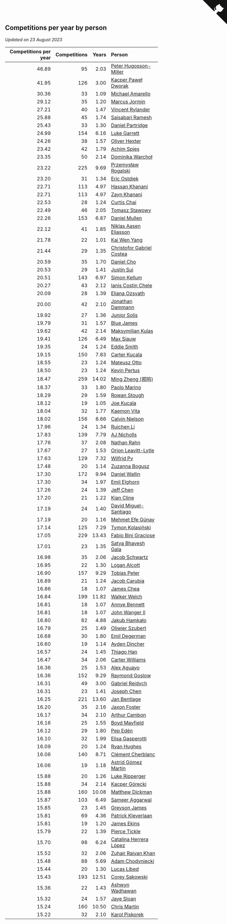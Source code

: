 ## Competitions per year by person

*Updated on 23 August 2023*

| Competitions per year | Competitions | Years | Person |
| ---: | ---: | ---: | :--- |
| 46.89 | 95 | 2.03 | [Peter Hugosson-Miller](https://www.worldcubeassociation.org/persons/2021HUGO01) |
| 41.95 | 126 | 3.00 | [Kacper Paweł Dworak](https://www.worldcubeassociation.org/persons/2020DWOR01) |
| 30.36 | 33 | 1.09 | [Michael Amarello](https://www.worldcubeassociation.org/persons/2022AMAR09) |
| 29.12 | 35 | 1.20 | [Marcus Jormin](https://www.worldcubeassociation.org/persons/2022JORM01) |
| 27.21 | 40 | 1.47 | [Vincent Rylander](https://www.worldcubeassociation.org/persons/2022RYLA01) |
| 25.88 | 45 | 1.74 | [Saisabari Ramesh](https://www.worldcubeassociation.org/persons/2021RAME01) |
| 25.43 | 33 | 1.30 | [Daniel Partridge](https://www.worldcubeassociation.org/persons/2022PART02) |
| 24.99 | 154 | 6.16 | [Luke Garrett](https://www.worldcubeassociation.org/persons/2017GARR05) |
| 24.26 | 38 | 1.57 | [Oliver Hexter](https://www.worldcubeassociation.org/persons/2022HEXT01) |
| 23.42 | 42 | 1.79 | [Achim Spies](https://www.worldcubeassociation.org/persons/2021SPIE01) |
| 23.35 | 50 | 2.14 | [Dominika Warchoł](https://www.worldcubeassociation.org/persons/2021WARC01) |
| 23.22 | 225 | 9.69 | [Przemysław Rogalski](https://www.worldcubeassociation.org/persons/2013ROGA02) |
| 23.20 | 31 | 1.34 | [Eric Ostdiek](https://www.worldcubeassociation.org/persons/2022OSTD01) |
| 22.71 | 113 | 4.97 | [Hassan Khanani](https://www.worldcubeassociation.org/persons/2018KHAN26) |
| 22.71 | 113 | 4.97 | [Zayn Khanani](https://www.worldcubeassociation.org/persons/2018KHAN28) |
| 22.53 | 28 | 1.24 | [Curtis Chai](https://www.worldcubeassociation.org/persons/2022CHAI02) |
| 22.49 | 46 | 2.05 | [Tomasz Stawowy](https://www.worldcubeassociation.org/persons/2021STAW01) |
| 22.26 | 153 | 6.87 | [Daniel Mullen](https://www.worldcubeassociation.org/persons/2016MULL04) |
| 22.12 | 41 | 1.85 | [Niklas Aasen Eliasson](https://www.worldcubeassociation.org/persons/2021ELIA01) |
| 21.78 | 22 | 1.01 | [Kai Wen Yang](https://www.worldcubeassociation.org/persons/2022YANG19) |
| 21.44 | 29 | 1.35 | [Christofor Gabriel Costea](https://www.worldcubeassociation.org/persons/2022COST03) |
| 20.59 | 35 | 1.70 | [Daniel Cho](https://www.worldcubeassociation.org/persons/2021CHOD01) |
| 20.53 | 29 | 1.41 | [Justin Sui](https://www.worldcubeassociation.org/persons/2022SUIJ01) |
| 20.51 | 143 | 6.97 | [Simon Kellum](https://www.worldcubeassociation.org/persons/2016KELL12) |
| 20.27 | 43 | 2.12 | [Ianis Costin Chele](https://www.worldcubeassociation.org/persons/2021CHEL01) |
| 20.09 | 28 | 1.39 | [Eliana Ozsvath](https://www.worldcubeassociation.org/persons/2022OZSV01) |
| 20.00 | 42 | 2.10 | [Jonathan Dammann](https://www.worldcubeassociation.org/persons/2021DAMM01) |
| 19.92 | 27 | 1.36 | [Junior Solis](https://www.worldcubeassociation.org/persons/2022SOLI03) |
| 19.79 | 31 | 1.57 | [Blue James](https://www.worldcubeassociation.org/persons/2022JAME01) |
| 19.62 | 42 | 2.14 | [Maksymilian Kulas](https://www.worldcubeassociation.org/persons/2021KULA02) |
| 19.41 | 126 | 6.49 | [Max Siauw](https://www.worldcubeassociation.org/persons/2017SIAU02) |
| 19.35 | 24 | 1.24 | [Eddie Smith](https://www.worldcubeassociation.org/persons/2022SMIT20) |
| 19.15 | 150 | 7.83 | [Carter Kucala](https://www.worldcubeassociation.org/persons/2015KUCA01) |
| 18.55 | 23 | 1.24 | [Mateusz Otto](https://www.worldcubeassociation.org/persons/2022OTTO01) |
| 18.50 | 23 | 1.24 | [Kevin Pertus](https://www.worldcubeassociation.org/persons/2022PERT01) |
| 18.47 | 259 | 14.02 | [Ming Zheng (郑鸣)](https://www.worldcubeassociation.org/persons/2009ZHEN11) |
| 18.37 | 33 | 1.80 | [Paolo Marino](https://www.worldcubeassociation.org/persons/2021MARI04) |
| 18.29 | 29 | 1.59 | [Rowan Stough](https://www.worldcubeassociation.org/persons/2022STOU01) |
| 18.12 | 19 | 1.05 | [Joe Kucala](https://www.worldcubeassociation.org/persons/2022KUCA01) |
| 18.04 | 32 | 1.77 | [Kaemon Vita](https://www.worldcubeassociation.org/persons/2021VITA01) |
| 18.02 | 156 | 8.66 | [Calvin Nielson](https://www.worldcubeassociation.org/persons/2014NIEL03) |
| 17.96 | 24 | 1.34 | [Ruichen Li](https://www.worldcubeassociation.org/persons/2022LIRU02) |
| 17.83 | 139 | 7.79 | [AJ Nicholls](https://www.worldcubeassociation.org/persons/2015NICH04) |
| 17.76 | 37 | 2.08 | [Nathan Rahn](https://www.worldcubeassociation.org/persons/2021RAHN01) |
| 17.67 | 27 | 1.53 | [Orion Leavitt-Lytle](https://www.worldcubeassociation.org/persons/2022LEAV01) |
| 17.63 | 129 | 7.32 | [Wilfrid Py](https://www.worldcubeassociation.org/persons/2016PYWI01) |
| 17.48 | 20 | 1.14 | [Zuzanna Bogusz](https://www.worldcubeassociation.org/persons/2022BOGU01) |
| 17.30 | 172 | 9.94 | [Daniel Wallin](https://www.worldcubeassociation.org/persons/2013WALL03) |
| 17.30 | 34 | 1.97 | [Emil Elghorn](https://www.worldcubeassociation.org/persons/2021ELGH01) |
| 17.26 | 24 | 1.39 | [Jeff Chen](https://www.worldcubeassociation.org/persons/2022CHEN19) |
| 17.20 | 21 | 1.22 | [Kian Cline](https://www.worldcubeassociation.org/persons/2022CLIN01) |
| 17.19 | 24 | 1.40 | [David Miguel-Santiago](https://www.worldcubeassociation.org/persons/2022MIGU02) |
| 17.19 | 20 | 1.16 | [Mehmet Efe Günay](https://www.worldcubeassociation.org/persons/2022GUNA05) |
| 17.14 | 125 | 7.29 | [Tymon Kolasiński](https://www.worldcubeassociation.org/persons/2016KOLA02) |
| 17.05 | 229 | 13.43 | [Fabio Bini Graciose](https://www.worldcubeassociation.org/persons/2010GRAC02) |
| 17.01 | 23 | 1.35 | [Satya Bhavesh Gala](https://www.worldcubeassociation.org/persons/2022GALA03) |
| 16.98 | 35 | 2.06 | [Jacob Schwartz](https://www.worldcubeassociation.org/persons/2021SCHW01) |
| 16.95 | 22 | 1.30 | [Logan Alcott](https://www.worldcubeassociation.org/persons/2022ALCO02) |
| 16.90 | 157 | 9.29 | [Tobias Peter](https://www.worldcubeassociation.org/persons/2014PETE03) |
| 16.89 | 21 | 1.24 | [Jacob Carubia](https://www.worldcubeassociation.org/persons/2022CARU02) |
| 16.86 | 18 | 1.07 | [James Chea](https://www.worldcubeassociation.org/persons/2022CHEA05) |
| 16.84 | 199 | 11.82 | [Walker Welch](https://www.worldcubeassociation.org/persons/2011WELC01) |
| 16.81 | 18 | 1.07 | [Annye Bennett](https://www.worldcubeassociation.org/persons/2022BENN11) |
| 16.81 | 18 | 1.07 | [John Wanger II](https://www.worldcubeassociation.org/persons/2022WANG39) |
| 16.80 | 82 | 4.88 | [Jakub Hamkało](https://www.worldcubeassociation.org/persons/2018HAMK01) |
| 16.79 | 25 | 1.49 | [Oliwier Szubert](https://www.worldcubeassociation.org/persons/2022SZUB01) |
| 16.68 | 30 | 1.80 | [Emil Degerman](https://www.worldcubeassociation.org/persons/2021DEGE01) |
| 16.60 | 19 | 1.14 | [Ayden Dincher](https://www.worldcubeassociation.org/persons/2022DINC01) |
| 16.57 | 24 | 1.45 | [Thiago Han](https://www.worldcubeassociation.org/persons/2022HANT01) |
| 16.47 | 34 | 2.06 | [Carter Williams](https://www.worldcubeassociation.org/persons/2021WILL06) |
| 16.36 | 25 | 1.53 | [Alex Aguayo](https://www.worldcubeassociation.org/persons/2022AGUA01) |
| 16.36 | 152 | 9.29 | [Raymond Goslow](https://www.worldcubeassociation.org/persons/2014GOSL01) |
| 16.31 | 49 | 3.00 | [Gabriel Rejdych](https://www.worldcubeassociation.org/persons/2020REJD01) |
| 16.31 | 23 | 1.41 | [Joseph Chen](https://www.worldcubeassociation.org/persons/2022CHEN16) |
| 16.25 | 221 | 13.60 | [Jan Bentlage](https://www.worldcubeassociation.org/persons/2010BENT01) |
| 16.20 | 35 | 2.16 | [Jaxon Foster](https://www.worldcubeassociation.org/persons/2021FOST01) |
| 16.17 | 34 | 2.10 | [Arthur Cambon](https://www.worldcubeassociation.org/persons/2021CAMB01) |
| 16.16 | 25 | 1.55 | [Boyd Mayfield](https://www.worldcubeassociation.org/persons/2022MAYF01) |
| 16.12 | 29 | 1.80 | [Pep Edén](https://www.worldcubeassociation.org/persons/2021EDEN01) |
| 16.10 | 32 | 1.99 | [Elisa Gasperotti](https://www.worldcubeassociation.org/persons/2021GASP01) |
| 16.09 | 20 | 1.24 | [Ryan Hughes](https://www.worldcubeassociation.org/persons/2022HUGH04) |
| 16.06 | 140 | 8.71 | [Clément Cherblanc](https://www.worldcubeassociation.org/persons/2014CHER05) |
| 16.06 | 19 | 1.18 | [Astrid Gómez Martin](https://www.worldcubeassociation.org/persons/2022MART26) |
| 15.88 | 20 | 1.26 | [Luke Ripperger](https://www.worldcubeassociation.org/persons/2022RIPP01) |
| 15.88 | 34 | 2.14 | [Kacper Górecki](https://www.worldcubeassociation.org/persons/2021GORE01) |
| 15.88 | 160 | 10.08 | [Matthew Dickman](https://www.worldcubeassociation.org/persons/2013DICK01) |
| 15.87 | 103 | 6.49 | [Sameer Aggarwal](https://www.worldcubeassociation.org/persons/2017AGGA01) |
| 15.85 | 23 | 1.45 | [Greyson James](https://www.worldcubeassociation.org/persons/2022JAME02) |
| 15.81 | 69 | 4.36 | [Patrick Kleverlaan](https://www.worldcubeassociation.org/persons/2019KLEV01) |
| 15.81 | 19 | 1.20 | [James Ekins](https://www.worldcubeassociation.org/persons/2022EKIN01) |
| 15.79 | 22 | 1.39 | [Pierce Tickle](https://www.worldcubeassociation.org/persons/2022TICK01) |
| 15.70 | 98 | 6.24 | [Catalina Herrera López](https://www.worldcubeassociation.org/persons/2017LOPE31) |
| 15.52 | 32 | 2.06 | [Zuhair Raiyan Khan](https://www.worldcubeassociation.org/persons/2021KHAN05) |
| 15.48 | 88 | 5.69 | [Adam Chodyniecki](https://www.worldcubeassociation.org/persons/2017CHOD02) |
| 15.44 | 20 | 1.30 | [Lucas Libed](https://www.worldcubeassociation.org/persons/2022LIBE02) |
| 15.43 | 193 | 12.51 | [Corey Sakowski](https://www.worldcubeassociation.org/persons/2011SAKO01) |
| 15.36 | 22 | 1.43 | [Ashwyn Wadhawan](https://www.worldcubeassociation.org/persons/2022WADH02) |
| 15.32 | 24 | 1.57 | [Jaye Sloan](https://www.worldcubeassociation.org/persons/2022SLOA01) |
| 15.24 | 160 | 10.50 | [Chris Martin](https://www.worldcubeassociation.org/persons/2013MART03) |
| 15.22 | 32 | 2.10 | [Karol Piskorek](https://www.worldcubeassociation.org/persons/2021PISK01) |


<a href="https://github.com/jonatanklosko/wca_statistics" class="github-corner" aria-label="View source on Github"><svg width="80" height="80" viewBox="0 0 250 250" style="fill:#151513; color:#fff; position: absolute; top: 0; border: 0; right: 0;" aria-hidden="true"><path d="M0,0 L115,115 L130,115 L142,142 L250,250 L250,0 Z"></path><path d="M128.3,109.0 C113.8,99.7 119.0,89.6 119.0,89.6 C122.0,82.7 120.5,78.6 120.5,78.6 C119.2,72.0 123.4,76.3 123.4,76.3 C127.3,80.9 125.5,87.3 125.5,87.3 C122.9,97.6 130.6,101.9 134.4,103.2" fill="currentColor" style="transform-origin: 130px 106px;" class="octo-arm"></path><path d="M115.0,115.0 C114.9,115.1 118.7,116.5 119.8,115.4 L133.7,101.6 C136.9,99.2 139.9,98.4 142.2,98.6 C133.8,88.0 127.5,74.4 143.8,58.0 C148.5,53.4 154.0,51.2 159.7,51.0 C160.3,49.4 163.2,43.6 171.4,40.1 C171.4,40.1 176.1,42.5 178.8,56.2 C183.1,58.6 187.2,61.8 190.9,65.4 C194.5,69.0 197.7,73.2 200.1,77.6 C213.8,80.2 216.3,84.9 216.3,84.9 C212.7,93.1 206.9,96.0 205.4,96.6 C205.1,102.4 203.0,107.8 198.3,112.5 C181.9,128.9 168.3,122.5 157.7,114.1 C157.9,116.9 156.7,120.9 152.7,124.9 L141.0,136.5 C139.8,137.7 141.6,141.9 141.8,141.8 Z" fill="currentColor" class="octo-body"></path></svg></a><style>.github-corner:hover .octo-arm{animation:octocat-wave 560ms ease-in-out}@keyframes octocat-wave{0%,100%{transform:rotate(0)}20%,60%{transform:rotate(-25deg)}40%,80%{transform:rotate(10deg)}}@media (max-width:500px){.github-corner:hover .octo-arm{animation:none}.github-corner .octo-arm{animation:octocat-wave 560ms ease-in-out}}</style>
